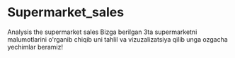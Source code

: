 # Supermarket_sales
Analysis the supermarket sales
Bizga berilgan 3ta supermarketni malumotlarini o'rganib chiqib uni tahlil va vizuzalizatsiya qilib unga ozgacha yechimlar beramiz!
